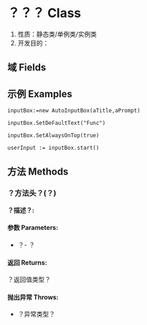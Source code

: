 # ？？？ Class

1.  性质：静态类/单例类/实例类
2.	开发目的：

## 域 Fields

## 示例 Examples
```AutoHotKey
inputBox:=new AutoInputBox(aTitle,aPrompt)

inputBox.SetDeFaultText("Func")

inputBox.SetAlwaysOnTop(true)

userInput := inputBox.start()
```

## 方法 Methods

### ？方法头？(？)

**？描述？:**

#### 参数 Parameters: 

- ？- ？

#### 返回 Returns: 

？返回值类型？

#### 抛出异常 Throws: 

- ？异常类型？

